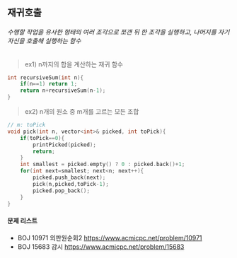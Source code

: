 ## 재귀호출
###### 수행할 작업을 유사한 형태의 여러 조각으로 쪼갠 뒤 한 조각을 실행하고, 나머지를 자기 자신을 호출해 실행하는 함수


> ex1) n까지의 합을 계산하는 재귀 함수
```C++
int recursiveSum(int n){
	if(n==1) return 1;
	return n+recursiveSum(n-1);
}
```

> ex2) n개의 원소 중 m개를 고르는 모든 조합
```C++
// m: toPick
void pick(int n, vector<int>& picked, int toPick){
	if(toPick==0){
		printPicked(picked); 
		return;
	}
	int smallest = picked.empty() ? 0 : picked.back()+1;
	for(int next=smallest; next<n; next++){
		picked.push_back(next);
		pick(n,picked,toPick-1);
		picked.pop_back();	
	}
}
```


#### 문제 리스트
* BOJ 10971 외판원순회2 https://www.acmicpc.net/problem/10971
* BOJ 15683 감시 https://www.acmicpc.net/problem/15683
